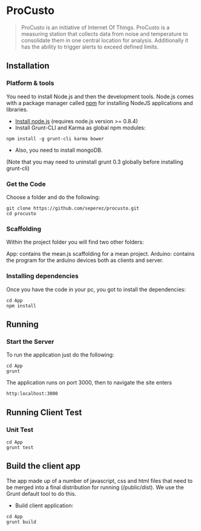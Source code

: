 # ProCusto

> ProCusto is an initiative of Internet Of Things. ProCusto is a measuring station that collects data from noise and temperature to consolidate them in one central location for analysis. Additionally it has the ability to trigger alerts to exceed defined limits.

## Installation
### Platform & tools

You need to install Node.js and then the development tools. Node.js comes with a package manager called [npm](http://npmjs.org) for installing NodeJS applications and libraries.
* [Install node.js](http://nodejs.org/download/) (requires node.js version >= 0.8.4)
* Install Grunt-CLI and Karma as global npm modules:

```
npm install -g grunt-cli karma bower
```
*  Also, you need to install mongoDB.

(Note that you may need to uninstall grunt 0.3 globally before installing grunt-cli)


### Get the Code

Choose a folder and do the following:

```
git clone https://github.com/seperez/procusto.git
cd procusto
```

### Scaffolding

Within the project folder you will find two other folders:

App: contains the mean.js scaffolding for a mean project.
Arduino: contains the program for the arduino devices both as clients and server.

### Installing dependencies

Once you have the code in your pc, you got to install the dependencies:
 	
```
cd App
npm install
```

## Running
### Start the Server

To run the application just do the following:
	
```
cd App
grunt
```
The application runs on port 3000, then to navigate the site enters 
	
```
http:localhost:3000
```

## Running Client Test
### Unit Test

```
cd App
grunt test
```

## Build the client app
The app made up of a number of javascript, css and html files that need to be merged into a final distribution for running (/public/dist).  We use the Grunt default tool to do this.

* Build client application:

```
cd App
grunt build    
```